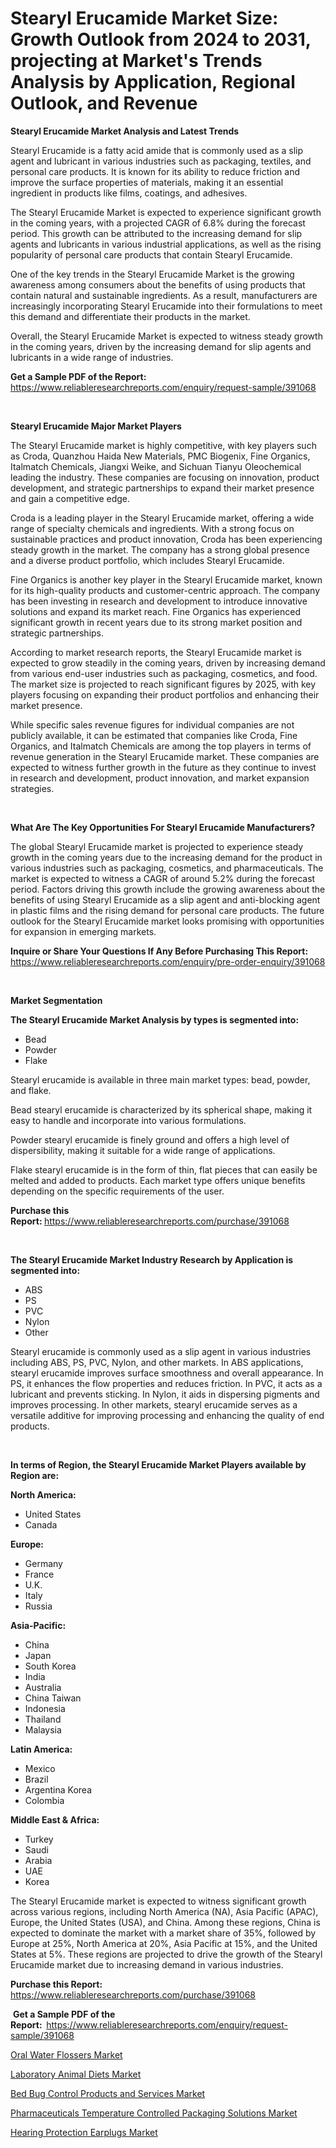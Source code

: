 <p><h1>Stearyl Erucamide Market Size: Growth Outlook from 2024 to 2031, projecting at Market's Trends Analysis by Application, Regional Outlook, and Revenue</h1></p><p><strong>Stearyl Erucamide Market Analysis and Latest Trends</strong></p>
<p><p>Stearyl Erucamide is a fatty acid amide that is commonly used as a slip agent and lubricant in various industries such as packaging, textiles, and personal care products. It is known for its ability to reduce friction and improve the surface properties of materials, making it an essential ingredient in products like films, coatings, and adhesives.</p><p>The Stearyl Erucamide Market is expected to experience significant growth in the coming years, with a projected CAGR of 6.8% during the forecast period. This growth can be attributed to the increasing demand for slip agents and lubricants in various industrial applications, as well as the rising popularity of personal care products that contain Stearyl Erucamide.</p><p>One of the key trends in the Stearyl Erucamide Market is the growing awareness among consumers about the benefits of using products that contain natural and sustainable ingredients. As a result, manufacturers are increasingly incorporating Stearyl Erucamide into their formulations to meet this demand and differentiate their products in the market.</p><p>Overall, the Stearyl Erucamide Market is expected to witness steady growth in the coming years, driven by the increasing demand for slip agents and lubricants in a wide range of industries.</p></p>
<p><strong>Get a Sample PDF of the Report:&nbsp;</strong> <a href="https://www.reliableresearchreports.com/enquiry/request-sample/391068">https://www.reliableresearchreports.com/enquiry/request-sample/391068</a></p>
<p>&nbsp;</p>
<p><strong>Stearyl Erucamide Major Market Players</strong></p>
<p><p>The Stearyl Erucamide market is highly competitive, with key players such as Croda, Quanzhou Haida New Materials, PMC Biogenix, Fine Organics, Italmatch Chemicals, Jiangxi Weike, and Sichuan Tianyu Oleochemical leading the industry. These companies are focusing on innovation, product development, and strategic partnerships to expand their market presence and gain a competitive edge.</p><p>Croda is a leading player in the Stearyl Erucamide market, offering a wide range of specialty chemicals and ingredients. With a strong focus on sustainable practices and product innovation, Croda has been experiencing steady growth in the market. The company has a strong global presence and a diverse product portfolio, which includes Stearyl Erucamide.</p><p>Fine Organics is another key player in the Stearyl Erucamide market, known for its high-quality products and customer-centric approach. The company has been investing in research and development to introduce innovative solutions and expand its market reach. Fine Organics has experienced significant growth in recent years due to its strong market position and strategic partnerships.</p><p>According to market research reports, the Stearyl Erucamide market is expected to grow steadily in the coming years, driven by increasing demand from various end-user industries such as packaging, cosmetics, and food. The market size is projected to reach significant figures by 2025, with key players focusing on expanding their product portfolios and enhancing their market presence.</p><p>While specific sales revenue figures for individual companies are not publicly available, it can be estimated that companies like Croda, Fine Organics, and Italmatch Chemicals are among the top players in terms of revenue generation in the Stearyl Erucamide market. These companies are expected to witness further growth in the future as they continue to invest in research and development, product innovation, and market expansion strategies.</p></p>
<p>&nbsp;</p>
<p><strong>What Are The Key Opportunities For Stearyl Erucamide Manufacturers?</strong></p>
<p><p>The global Stearyl Erucamide market is projected to experience steady growth in the coming years due to the increasing demand for the product in various industries such as packaging, cosmetics, and pharmaceuticals. The market is expected to witness a CAGR of around 5.2% during the forecast period. Factors driving this growth include the growing awareness about the benefits of using Stearyl Erucamide as a slip agent and anti-blocking agent in plastic films and the rising demand for personal care products. The future outlook for the Stearyl Erucamide market looks promising with opportunities for expansion in emerging markets.</p></p>
<p><strong>Inquire or Share Your Questions If Any Before Purchasing This Report:</strong> <a href="https://www.reliableresearchreports.com/enquiry/pre-order-enquiry/391068">https://www.reliableresearchreports.com/enquiry/pre-order-enquiry/391068</a></p>
<p>&nbsp;</p>
<p><strong>Market Segmentation</strong></p>
<p><strong>The Stearyl Erucamide Market Analysis by types is segmented into:</strong></p>
<p><ul><li>Bead</li><li>Powder</li><li>Flake</li></ul></p>
<p><p>Stearyl erucamide is available in three main market types: bead, powder, and flake. </p><p>Bead stearyl erucamide is characterized by its spherical shape, making it easy to handle and incorporate into various formulations. </p><p>Powder stearyl erucamide is finely ground and offers a high level of dispersibility, making it suitable for a wide range of applications. </p><p>Flake stearyl erucamide is in the form of thin, flat pieces that can easily be melted and added to products. Each market type offers unique benefits depending on the specific requirements of the user.</p></p>
<p><strong>Purchase this Report:&nbsp;</strong><a href="https://www.reliableresearchreports.com/purchase/391068">https://www.reliableresearchreports.com/purchase/391068</a></p>
<p>&nbsp;</p>
<p><strong>The Stearyl Erucamide Market Industry Research by Application is segmented into:</strong></p>
<p><ul><li>ABS</li><li>PS</li><li>PVC</li><li>Nylon</li><li>Other</li></ul></p>
<p><p>Stearyl erucamide is commonly used as a slip agent in various industries including ABS, PS, PVC, Nylon, and other markets. In ABS applications, stearyl erucamide improves surface smoothness and overall appearance. In PS, it enhances the flow properties and reduces friction. In PVC, it acts as a lubricant and prevents sticking. In Nylon, it aids in dispersing pigments and improves processing. In other markets, stearyl erucamide serves as a versatile additive for improving processing and enhancing the quality of end products.</p></p>
<p>&nbsp;</p>
<p><strong>In terms of Region, the Stearyl Erucamide Market Players available by Region are:</strong></p>
<p>
    <p> <strong> North America: </strong>
        <ul>
            <li>United States</li>
            <li>Canada</li>
        </ul>
        </p> 
    <p> <strong> Europe: </strong>
        <ul>
            <li>Germany</li>
            <li>France</li>
            <li>U.K.</li>
            <li>Italy</li>
            <li>Russia</li>
        </ul>
        </p> 
    <p> <strong> Asia-Pacific: </strong>
        <ul>
            <li>China</li>
            <li>Japan</li>
            <li>South Korea</li>
            <li>India</li>
            <li>Australia</li>
            <li>China Taiwan</li>
            <li>Indonesia</li>
            <li>Thailand</li>
            <li>Malaysia</li>
        </ul>
        </p> 
    <p> <strong> Latin America: </strong>
        <ul>
            <li>Mexico</li>
            <li>Brazil</li>
            <li>Argentina Korea</li>
            <li>Colombia</li>
        </ul>
        </p> 
    <p> <strong> Middle East & Africa: </strong>
        <ul>
            <li>Turkey</li>
            <li>Saudi</li>
            <li>Arabia</li>
            <li>UAE</li>
            <li>Korea</li>
        </ul>
    </p>
    </p>
<p><p>The Stearyl Erucamide market is expected to witness significant growth across various regions, including North America (NA), Asia Pacific (APAC), Europe, the United States (USA), and China. Among these regions, China is expected to dominate the market with a market share of 35%, followed by Europe at 25%, North America at 20%, Asia Pacific at 15%, and the United States at 5%. These regions are projected to drive the growth of the Stearyl Erucamide market due to increasing demand in various industries.</p></p>
<p><strong>Purchase this Report: </strong><a href="https://www.reliableresearchreports.com/purchase/391068">https://www.reliableresearchreports.com/purchase/391068</a></p>
<p>&nbsp;<strong>Get a Sample PDF of the Report:&nbsp;&nbsp;</strong><a href="https://www.reliableresearchreports.com/enquiry/request-sample/391068">https://www.reliableresearchreports.com/enquiry/request-sample/391068</a></p>
<p><strong></strong></p>
<p><p><a href="https://view.publitas.com/reportprime-1/oral-water-flossers-market-size-and-growth-market-segmentation-regional-and-country-breakdowns-and-market-trends-for-period-from-2024-2031/">Oral Water Flossers Market</a></p><p><a href="https://github.com/kufem1/Market-Research-Report-List-1/blob/main/laboratory-animal-diets-market.md">Laboratory Animal Diets Market</a></p><p><a href="https://crocus-run-b5a.notion.site/Bed-Bug-Control-Products-and-Services-Market-Furnish-Information-about-Market-Size-Market-Share-Ma-45582c91b7f54e2eb63ca9012806fda8">Bed Bug Control Products and Services Market</a></p><p><a href="https://gratis-rainforest-2ca.notion.site/Pharmaceuticals-Temperature-Controlled-Packaging-Solutions-Market-Share-Market-New-Trends-Analysis-1d4dfd2b0dd042668b30347cc42168e2">Pharmaceuticals Temperature Controlled Packaging Solutions Market</a></p><p><a href="https://view.publitas.com/reportprime-1/hearing-protection-earplugs-market-size-market-share-and-global-market-analysis-report-2024-2031/">Hearing Protection Earplugs Market</a></p></p>